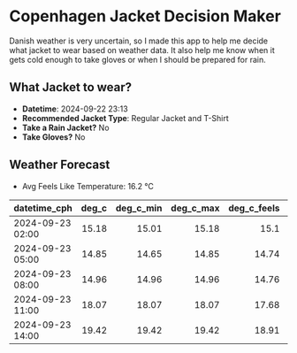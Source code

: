 
# Copenhagen Jacket Decision Maker

Danish weather is very uncertain, so I made this app to help me decide what jacket to wear based on weather data. 
It also help me know when it gets cold enough to take gloves or when I should be prepared for rain.

## What Jacket to wear?

- **Datetime**: 2024-09-22 23:13
- **Recommended Jacket Type**: Regular Jacket and T-Shirt
- **Take a Rain Jacket?** No
- **Take Gloves?** No

## Weather Forecast
- Avg Feels Like Temperature: 16.2 °C

| datetime_cph     |   deg_c |   deg_c_min |   deg_c_max |   deg_c_feels | weather   | wind   | rain   |
|:-----------------|--------:|------------:|------------:|--------------:|:----------|:-------|:-------|
| 2024-09-23 02:00 |   15.18 |       15.01 |       15.18 |         15.1  | Clear     | Low    | None   |
| 2024-09-23 05:00 |   14.85 |       14.65 |       14.85 |         14.74 | Clear     | Low    | None   |
| 2024-09-23 08:00 |   14.96 |       14.96 |       14.96 |         14.76 | Clouds    | Low    | None   |
| 2024-09-23 11:00 |   18.07 |       18.07 |       18.07 |         17.68 | Clouds    | Low    | None   |
| 2024-09-23 14:00 |   19.42 |       19.42 |       19.42 |         18.91 | Clouds    | Low    | None   |
        